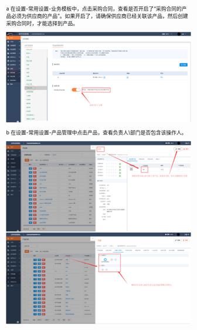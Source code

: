 a  在设置-常用设置-业务模板中，点击采购合同，查看是否开启了“采购合同的产品必须为供应商的产品”。如果开启了，请确保供应商已经关联该产品，然后创建采购合同时，才能选择到产品。

![](/assets/jxccsh2.1.png)

b  在设置-常用设置-产品管理中点击产品，查看负责人\部门是否包含该操作人。

![](/assets/jxccsh2.2.png)![](/assets/jxccsh2.3.png)

